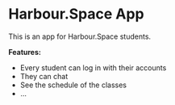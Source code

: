 # Harbour.Space App

This is an app for Harbour.Space students.

**Features:**
* Every student can log in with their accounts
* They can chat
* See the schedule of the classes
* ...

